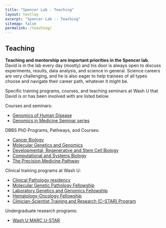 ```yaml
---
title: "Spencer Lab - Teaching"
layout: textlay
excerpt: "Spencer Lab -- Teaching"
sitemap: false
permalink: /teaching/
---
```


## Teaching

**Teaching and mentorship are important priorities in the Spencer
lab.** David is in the lab every day (mostly) and his door is always
open to discuss experiments, results, data analysis, and science in
general. Science careers are very challenging, and he is also eager to
help trainees of all types choose and navigate their career path,
whatever it might be.

Specific training programs, courses, and teaching seminars at Wash U that David is or has
been involved with are listed below.

Courses and seminars:

* [Genomics of Human Disease](http://pmpathway.wustl.edu/class-information-2021/)
* [Genomics in Medicine Seminar series](https://crtc.wustl.edu/resources/workshops-seminars/genomics-medicine-seminar/)

DBBS PhD Programs, Pathways, and Courses:

* [Cancer Biology](https://dbbs.wustl.edu/divprograms/cancerbiology/Pages/default.aspx)
* [Molecular Genetics and Genomics](https://dbbs.wustl.edu/divprograms/genetics/Pages/default.aspx)
* [Developmental, Regenerative and Stem Cell Biology](https://dbbs.wustl.edu/divprograms/devbio/Pages/default.aspx)
* [Computational and Systems Biology](https://dbbs.wustl.edu/divprograms/compbio/Pages/default.aspx)
* [The Precision Medicine Pathway](http://dbbs.wustl.edu/curstudents/SpecialEmphasisPathways/Pages/precisionmedicine.aspx)

Clinical training programs at Wash U:

* [Clinical Pathology residency](https://pathology.wustl.edu/training/training/residency/clinical-pathology-residency/)
* [Molecular Genetic Pathology Fellowship](https://pathology.wustl.edu/training/training/clinical-fellowships/molecular-genetic-pathology-fellowship/)
* [Laboratory Genetics and Genomics Fellowship](https://pathology.wustl.edu/training/training/clinical-fellowships/laboratory-genetics-and-genomics-fellowship/)
* [Hematology-Oncology Fellowship](https://hemeoncfellowship.wustl.edu/)
* [Clinician-Scientist Training and Research (C–STAR) Program](https://internalmedicineresidency.wustl.edu/educational-opportunities/c-star/)

Undergraduate research programs:

* [Wash U MARC U-STAR](https://sites.wustl.edu/marcustar/)

